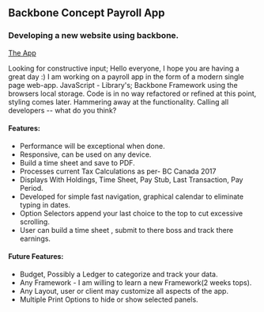 ## Backbone Concept Payroll App


### Developing a new website using backbone.
[The App](https://github.com/DanWeatherbee/PayRoll-App)

Looking for constructive input;
Hello everyone, I hope you are having a great day :)
I am working on a payroll app in the form of a modern single page web-app.
JavaScript - Library's; Backbone Framework using the browsers local storage.
Code is in no way refactored or refined at this point, styling comes later.
Hammering away at the functionality.
Calling all developers -- what do you think?

#### Features:
* Performance will be exceptional when done.
* Responsive, can be used on any device.
* Build a time sheet and save to PDF.
* Processes current Tax Calculations as per- BC Canada 2017
* Displays  With Holdings, Time Sheet, Pay Stub, Last Transaction, Pay Period.
* Developed for simple fast navigation, graphical calendar to eliminate typing in dates.
* Option Selectors append your last choice to the top to cut excessive scrolling.
* User can build a time sheet , submit to there boss and track there earnings.

#### Future Features:
* Budget, Possibly a Ledger to categorize and track your data.
* Any Framework - I am willing to learn a new Framework(2 weeks tops).
* Any Layout, user or client may customize all aspects of the app.
* Multiple Print Options to hide or show selected panels.
